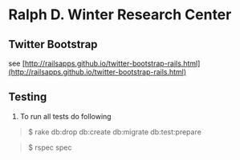 # Ralph D. Winter Research Center

## Twitter Bootstrap

see [http://railsapps.github.io/twitter-bootstrap-rails.html](http://railsapps.github.io/twitter-bootstrap-rails.html)

## Testing

1. To run all tests do following

> $ rake db:drop db:create db:migrate db:test:prepare

> $ rspec spec
